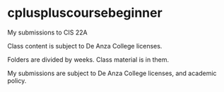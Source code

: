 # cpluspluscoursebeginner

My submissions to CIS 22A

Class content is subject to De Anza College licenses.

Folders are divided by weeks. Class material is in them.

My submissions are subject to De Anza College licenses, and academic policy.
